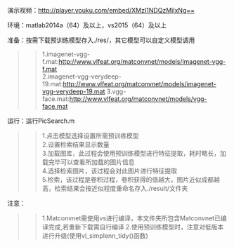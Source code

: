 演示视频：http://player.youku.com/embed/XMzI1NDQzMjIxNg== 

环境：matlab2014a（64）及以上，vs2015（64）及以上  

准备：按需下载预训练模型存入./res/，其它模型可以自定义模型调用  

>>1.imagenet-vgg-f.mat:http://www.vlfeat.org/matconvnet/models/imagenet-vgg-f.mat  
>>2.imagenet-vgg-verydeep-19.mat:http://www.vlfeat.org/matconvnet/models/imagenet-vgg-verydeep-19.mat
>>3.vgg-face.mat:http://www.vlfeat.org/matconvnet/models/vgg-face.mat  

运行：运行PicSearch.m  

>>1.点击模型选择设置所需预训练模型  
>>2.设置检索结果显示数量  
>>3.加载图库，此过程会使用预训练模型进行特征提取，耗时略长，加载完毕可以查看所加载的图片信息  
>>4.选择检索图片，该过程会对此图片进行特征提取  
>>5.检索，该过程是卷积过程，卷积获得的值越大，图片近似成都越高，检索结果会按近似程度重命名存入./result/文件夹  

注意：  
>>1.Matconvnet需使用vs进行编译，本文件夹所包含Matconvnet已编译完成,若重新下载需自行编译 
>>2.使用预训练模型时，注意对低版本进行升级(使用vl_simplenn_tidy()函数)  

